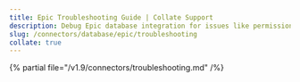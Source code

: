 ```yaml
---
title: Epic Troubleshooting Guide | Collate Support
description: Debug Epic database integration for issues like permission errors, partition key mismatches, or ingestion slowdowns.
slug: /connectors/database/epic/troubleshooting
collate: true
---
```


{% partial file="/v1.9/connectors/troubleshooting.md" /%}

